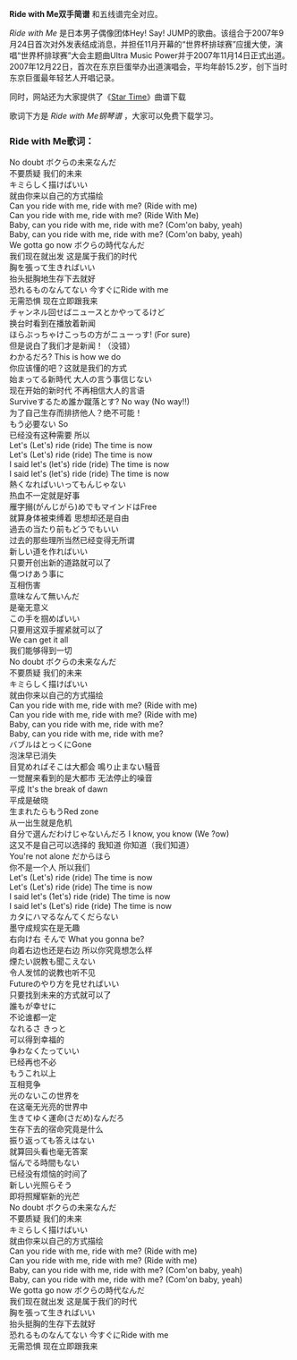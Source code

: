 

**Ride with Me双手简谱** 和五线谱完全对应。

_Ride with Me_ 是日本男子偶像团体Hey! Say!
JUMP的歌曲。该组合于2007年9月24日首次对外发表结成消息，并担任11月开幕的“世界杯排球赛”应援大使，演唱“世界杯排球赛”大会主题曲Ultra
Music
Power并于2007年11月14日正式出道。2007年12月22日，首次在东京巨蛋举办出道演唱会，平均年龄15.2岁，创下当时东京巨蛋最年轻艺人开唱记录。

同时，网站还为大家提供了《[Star Time](Music-6735-Star-Time-Hey-Say-JUMP.html "Star
Time")》曲谱下载

歌词下方是 _Ride with Me钢琴谱_ ，大家可以免费下载学习。

### Ride with Me歌词：

No doubt ボクらの未来なんだ  
不要质疑 我们的未来  
キミらしく描けばいい  
就由你来以自己的方式描绘  
Can you ride with me, ride with me? (Ride with me)  
Can you ride with me, ride with me? (Ride With Me)  
Baby, can you ride with me, ride with me? (Com'on baby, yeah)  
Baby, can you ride with me, ride with me? (Com'on baby, yeah)  
We gotta go now ボクらの時代なんだ  
我们现在就出发 这是属于我们的时代  
胸を張って生きればいい  
抬头挺胸地生存下去就好  
恐れるものなんてない 今すぐにRide with me  
无需恐惧 现在立即跟我来  
チャンネル回せばニュースとかやってるけど  
换台时看到在播放着新闻  
ほらぶっちゃけこっちの方がニューっす! (For sure)  
但是说白了我们才是新闻！（没错）  
わかるだろ? This is how we do  
你应该懂的吧？这就是我们的方式  
始まってる新時代 大人の言う事信じない  
现在开始的新时代 不再相信大人的言语  
Surviveするため誰か蹴落とす? No way (No way!!)  
为了自己生存而排挤他人？绝不可能！  
もう必要ない So  
已经没有这种需要 所以  
Let's (Let's) ride (ride) The time is now  
Let's (Let's) ride (ride) The time is now  
I said let's (let's) ride (ride) The time is now  
I said let's (let's) ride (ride) The time is now  
熱くなればいいってもんじゃない  
热血不一定就是好事  
雁字搦(がんじがら)めでもマインドはFree  
就算身体被束缚着 思想却还是自由  
過去の当たり前もどうでもいい  
过去的那些理所当然已经变得无所谓  
新しい道を作ればいい  
只要开创出新的道路就可以了  
傷つけあう事に  
互相伤害  
意味なんて無いんだ  
是毫无意义  
この手を掴めばいい  
只要用这双手握紧就可以了  
We can get it all  
我们能够得到一切  
No doubt ボクらの未来なんだ  
不要质疑 我们的未来  
キミらしく描けばいい  
就由你来以自己的方式描绘  
Can you ride with me, ride with me? (Ride with me)  
Can you ride with me, ride with me? (Ride with me)  
Baby, can you ride with me, ride with me?  
Baby, can you ride with me, ride with me?  
バブルはとっくにGone  
泡沫早已消失  
目覚めればそこは大都会 鳴り止まない騒音  
一觉醒来看到的是大都市 无法停止的噪音  
平成 It's the break of dawn  
平成是破晓  
生まれたらもうRed zone  
从一出生就是危机  
自分で選んだわけじゃないんだろ I know, you know (We ?ow)  
这又不是自己可以选择的 我知道 你知道（我们知道）  
You're not alone だからほら  
你不是一个人 所以我们  
Let's (Let's) ride (ride) The time is now  
Let's (Let's) ride (ride) The time is now  
I said let's (1et's) ride (ride) The time is now  
I said let's (Let's) ride (ride) The time is now  
カタにハマるなんてくだらない  
墨守成规实在是无趣  
右向け右 そんで What you gonna be?  
向着右边也还是右边 所以你究竟想怎么样  
煙たい説教も聞こえない  
令人发怵的说教也听不见  
Futureのやり方を見せればいい  
只要找到未来的方式就可以了  
誰もが幸せに  
不论谁都一定  
なれるさ きっと  
可以得到幸福的  
争わなくたっていい  
已经再也不必  
もうこれ以上  
互相竞争  
光のないこの世界を  
在这毫无光亮的世界中  
生きてゆく運命(さだめ)なんだろ  
生存下去的宿命究竟是什么  
振り返っても答えはない  
就算回头看也毫无答案  
悩んでる時間もない  
已经没有烦恼的时间了  
新しい光照らそう  
即将照耀崭新的光芒  
No doubt ボクらの未来なんだ  
不要质疑 我们的未来  
キミらしく描けばいい  
就由你来以自己的方式描绘  
Can you ride with me, ride with me? (Ride with me)  
Can you ride with me, ride with me? (Ride with me)  
Baby, can you ride with me, ride with me? (Com'on baby, yeah)  
Baby, can you ride with me, ride with me? (Com'on baby, yeah)  
We gotta go now ボクらの時代なんだ  
我们现在就出发 这是属于我们的时代  
胸を張って生きればいい  
抬头挺胸的生存下去就好  
恐れるものなんてない 今すぐにRide with me  
无需恐惧 现在立即跟我来

